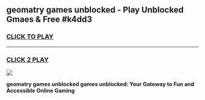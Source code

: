 
## geomatry games unblocked - Play Unblocked Gmaes & Free #k4dd3
<h3>
<a href="https://news.freeplayer.one?title=geomatry_games_unblocked&ref=03M">CLICK TO PLAY</a></h3>
<hr>

<h3>
<a href="https://news.freeplayer.one?title=geomatry_games_unblocked&ref=03M">CLICK 2 PLAY</a>
  
</h3>

<a href="https://news.freeplayer.one?title=geomatry_games_unblocked&ref=03M"><img src="https://clearcache.store/games.png"></a>


**geomatry games unblocked games unblocked: Your Gateway to Fun and Accessible Online Gaming**
